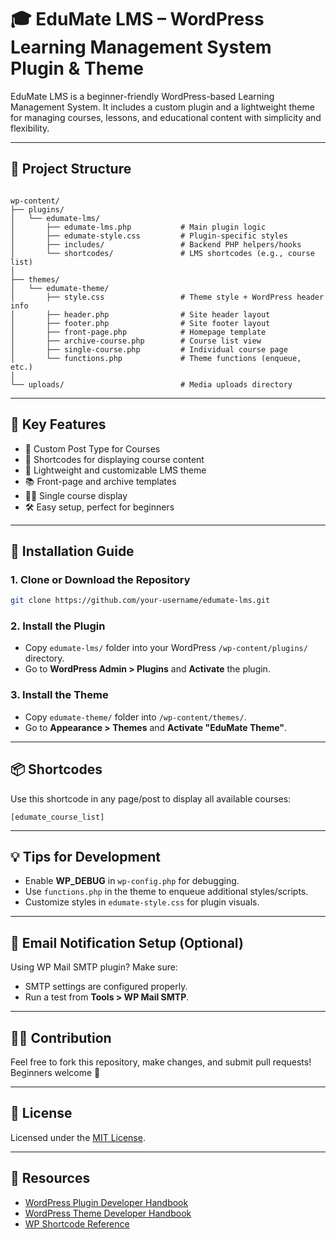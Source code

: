 
# 🎓 EduMate LMS – WordPress Learning Management System Plugin & Theme

EduMate LMS is a beginner-friendly WordPress-based Learning Management System. It includes a custom plugin and a lightweight theme for managing courses, lessons, and educational content with simplicity and flexibility.

---

## 📁 Project Structure

```

wp-content/
├── plugins/
│   └── edumate-lms/
│       ├── edumate-lms.php           # Main plugin logic
│       ├── edumate-style.css         # Plugin-specific styles
│       ├── includes/                 # Backend PHP helpers/hooks
│       └── shortcodes/               # LMS shortcodes (e.g., course list)
│
├── themes/
│   └── edumate-theme/
│       ├── style.css                 # Theme style + WordPress header info
│       ├── header.php                # Site header layout
│       ├── footer.php                # Site footer layout
│       ├── front-page.php            # Homepage template
│       ├── archive-course.php        # Course list view
│       ├── single-course.php         # Individual course page
│       └── functions.php             # Theme functions (enqueue, etc.)
│
└── uploads/                          # Media uploads directory

````

---

## 🚀 Key Features

- 🧩 Custom Post Type for Courses
- 🧠 Shortcodes for displaying course content
- 🎨 Lightweight and customizable LMS theme
- 📚 Front-page and archive templates
- 🧑‍🎓 Single course display
- 🛠️ Easy setup, perfect for beginners

---

## 🔧 Installation Guide

### 1. Clone or Download the Repository

```bash
git clone https://github.com/your-username/edumate-lms.git
````

### 2. Install the Plugin

* Copy `edumate-lms/` folder into your WordPress `/wp-content/plugins/` directory.
* Go to **WordPress Admin > Plugins** and **Activate** the plugin.

### 3. Install the Theme

* Copy `edumate-theme/` folder into `/wp-content/themes/`.
* Go to **Appearance > Themes** and **Activate "EduMate Theme"**.

---

## 📦 Shortcodes

Use this shortcode in any page/post to display all available courses:

```text
[edumate_course_list]
```

---

## 💡 Tips for Development

* Enable **WP\_DEBUG** in `wp-config.php` for debugging.
* Use `functions.php` in the theme to enqueue additional styles/scripts.
* Customize styles in `edumate-style.css` for plugin visuals.

---


## 📧 Email Notification Setup (Optional)

Using WP Mail SMTP plugin? Make sure:

* SMTP settings are configured properly.
* Run a test from **Tools > WP Mail SMTP**.

---

## 👨‍💻 Contribution

Feel free to fork this repository, make changes, and submit pull requests!
Beginners welcome 🎉

---

## 📄 License

Licensed under the [MIT License](LICENSE).

---

## 🔗 Resources

* [WordPress Plugin Developer Handbook](https://developer.wordpress.org/plugins/)
* [WordPress Theme Developer Handbook](https://developer.wordpress.org/themes/)
* [WP Shortcode Reference](https://developer.wordpress.org/plugins/shortcodes/)

```



